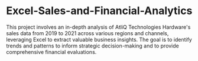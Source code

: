 # Excel-Sales-and-Financial-Analytics
This project involves an in-depth analysis of AtliQ Technologies Hardware's sales data from 2019 to 2021 across various regions and channels, leveraging Excel to extract valuable business insights. The goal is to identify trends and patterns to inform strategic decision-making and to provide comprehensive financial evaluations.

